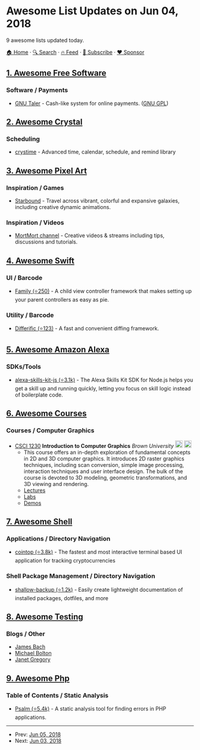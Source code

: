 # Awesome List Updates on Jun 04, 2018

9 awesome lists updated today.

[🏠 Home](/README.md) · [🔍 Search](https://www.trackawesomelist.com/search/) · [🔥 Feed](https://www.trackawesomelist.com/rss.xml) · [📮 Subscribe](https://trackawesomelist.us17.list-manage.com/subscribe?u=d2f0117aa829c83a63ec63c2f&id=36a103854c) · [❤️  Sponsor](https://github.com/sponsors/theowenyoung)



## [1. Awesome Free Software](/content/johnjago/awesome-free-software/README.md)

### Software / Payments

*   [GNU Taler](https://taler.net) - Cash-like system for online payments. ([GNU GPL](https://taler.net/en/developers.html))

## [2. Awesome Crystal](/content/veelenga/awesome-crystal/README.md)

### Scheduling

*   [crystime](https://gitlab.com/crystallabs/crystime) - Advanced time, calendar, schedule, and remind library

## [3. Awesome Pixel Art](/content/Siilwyn/awesome-pixel-art/README.md)

### Inspiration / Games

*   [Starbound](https://playstarbound.com/) - Travel across vibrant, colorful and expansive galaxies, including creative dynamic animations.

### Inspiration / Videos

*   [MortMort channel](https://www.youtube.com/channel/UCsn9MzwyPKeCE6MEGtMU4gg) - Creative videos & streams including tips, discussions and tutorials.

## [4. Awesome Swift](/content/matteocrippa/awesome-swift/README.md)

### UI / Barcode

*   [Family (⭐250)](https://github.com/zenangst/Family) - A child view controller framework that makes setting up your parent controllers as easy as pie.

### Utility / Barcode

*   [Differific (⭐123)](https://github.com/zenangst/Differific) - A fast and convenient diffing framework.

## [5. Awesome Amazon Alexa](/content/miguelmota/awesome-amazon-alexa/README.md)

### SDKs/Tools

*   [alexa-skills-kit-js (⭐3.1k)](https://github.com/alexa/alexa-skills-kit-sdk-for-nodejs) - The Alexa Skills Kit SDK for Node.js helps you get a skill up and running quickly, letting you focus on skill logic instead of boilerplate code.

## [6. Awesome Courses](/content/prakhar1989/awesome-courses/README.md)

### Courses / Computer Graphics

*   [CSCI 1230](http://cs.brown.edu/courses/csci1230/index.html) **Introduction to Computer Graphics** *Brown University* <img src="https://assets-cdn.github.com/images/icons/emoji/unicode/1f4bb.png" width="20" height="20" alt="Assignments" title="Assignments" /> <img src="https://assets-cdn.github.com/images/icons/emoji/unicode/1f4dd.png" width="20" height="20" alt="Lecture Notes" title="Lecture Notes" />
    *   This course offers an in-depth exploration of fundamental concepts in 2D and 3D computer graphics. It introduces 2D raster graphics techniques, including scan conversion, simple image processing, interaction techniques and user interface design. The bulk of the course is devoted to 3D modeling, geometric transformations, and 3D viewing and rendering.
    *   [Lectures](http://cs.brown.edu/courses/csci1230/lectures.html)
    *   [Labs](http://cs.brown.edu/courses/csci1230/labs.html)
    *   [Demos](http://cs.brown.edu/courses/csci1230/demos.html)

## [7. Awesome Shell](/content/alebcay/awesome-shell/README.md)

### Applications / Directory Navigation

*   [cointop (⭐3.8k)](https://github.com/miguelmota/cointop) - The fastest and most interactive terminal based UI application for tracking cryptocurrencies

### Shell Package Management / Directory Navigation

*   [shallow-backup (⭐1.2k)](https://github.com/alichtman/shallow-backup) - Easily create lightweight documentation of installed packages, dotfiles, and more

## [8. Awesome Testing](/content/TheJambo/awesome-testing/README.md)

### Blogs / Other

*   [James Bach](http://www.satisfice.com/blog/)
*   [Michael Bolton](http://www.developsense.com/blog/)
*   [Janet Gregory](http://janetgregory.ca/blog/)

## [9. Awesome Php](/content/ziadoz/awesome-php/README.md)

### Table of Contents / Static Analysis

*   [Psalm (⭐5.4k)](https://github.com/vimeo/psalm) - A static analysis tool for finding errors in PHP applications.

---

- Prev: [Jun 05, 2018](/content/2018/06/05/README.md)
- Next: [Jun 03, 2018](/content/2018/06/03/README.md)
